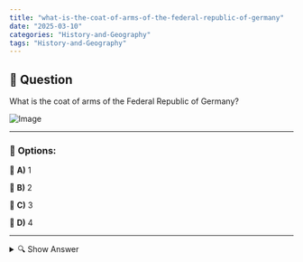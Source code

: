 ```yaml
---
title: "what-is-the-coat-of-arms-of-the-federal-republic-of-germany"
date: "2025-03-10"
categories: "History-and-Geography"
tags: "History-and-Geography"
---
```


## 📌 **Question**

What is the coat of arms of the Federal Republic of Germany?

![Image](https://www.einbuergerungstest-online.de/img/fragen/021.png)

---

### 📝 **Options:**

🔘 **A)** 1

🔘 **B)** 2

🔘 **C)** 3

🔘 **D)** 4

---

<details>
  <summary>🔍 Show Answer</summary>

  <p>
💡  <b>Correct Answer:</b>  a
  </p>
  <p>
    📖<b>Explanation:</b>
    The coat of arms of the Federal Republic of Germany, known as the Federal Eagle, is the country's central national symbol. It shows a black eagle with outstretched wings, red-orange legs and beak on a golden background. The eagle symbolizes strength, freedom and unity. This coat of arms is officially used by state institutions and can be found on official documents as well as buildings. The question aims to select the correct image of the federal eagle among the given options.
  </p>
</details>
